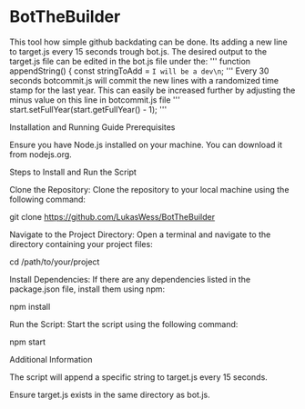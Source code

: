 # BotTheBuilder

This tool how simple github backdating can be done. 
Its adding a new line to target.js every 15 seconds trough bot.js. The desired output to the target.js file can be edited in the bot.js file under the: 
'''
function appendString() {
    const stringToAdd = `I will be a dev\n`;
'''
Every 30 seconds botcommit.js will commit the new lines with a randomized time stamp for the last year. This can easily be increased further by adjusting the minus value on this line in botcommit.js file 
'''
start.setFullYear(start.getFullYear() - 1);
'''




Installation and Running Guide
Prerequisites

Ensure you have Node.js installed on your machine. You can download it from nodejs.org.

Steps to Install and Run the Script

Clone the Repository: Clone the repository to your local machine using the following command: 

git clone https://github.com/LukasWess/BotTheBuilder

Navigate to the Project Directory: Open a terminal and navigate to the directory containing your project files:

cd /path/to/your/project

Install Dependencies: If there are any dependencies listed in the package.json file, install them using npm:

npm install

Run the Script: Start the script using the following command:

npm start

Additional Information

The script will append a specific string to target.js every 15 seconds.

Ensure target.js exists in the same directory as bot.js.
